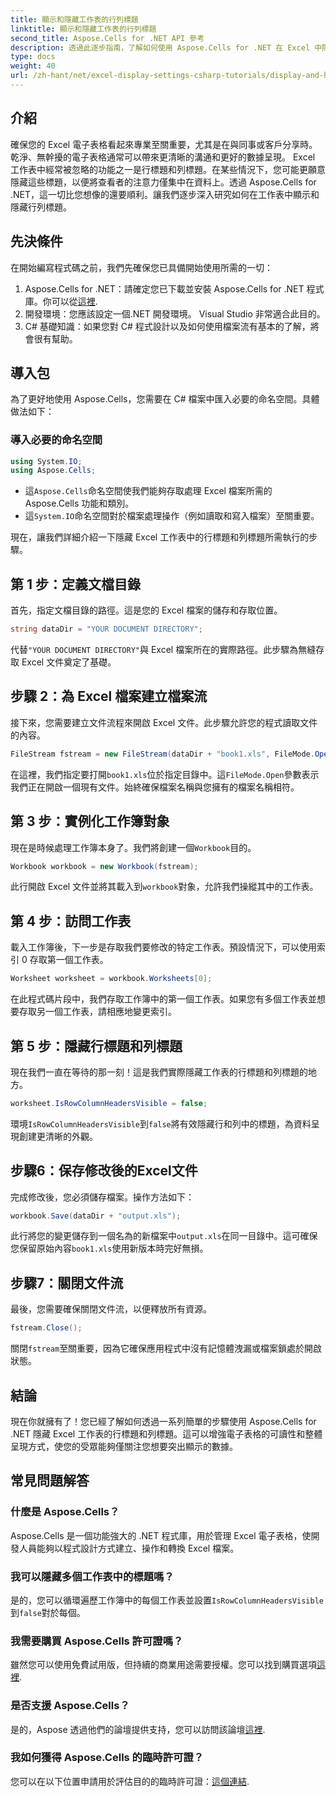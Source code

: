 ```yaml
---
title: 顯示和隱藏工作表的行列標題
linktitle: 顯示和隱藏工作表的行列標題
second_title: Aspose.Cells for .NET API 參考
description: 透過此逐步指南，了解如何使用 Aspose.Cells for .NET 在 Excel 中隱藏行標題和列標題。
type: docs
weight: 40
url: /zh-hant/net/excel-display-settings-csharp-tutorials/display-and-hide-row-column-headers-of-worksheet/
---
```

## 介紹

確保您的 Excel 電子表格看起來專業至關重要，尤其是在與同事或客戶分享時。乾淨、無幹擾的電子表格通常可以帶來更清晰的溝通和更好的數據呈現。 Excel 工作表中經常被忽略的功能之一是行標題和列標題。在某些情況下，您可能更願意隱藏這些標題，以便將查看者的注意力僅集中在資料上。透過 Aspose.Cells for .NET，這一切比您想像的還要順利。讓我們逐步深入研究如何在工作表中顯示和隱藏行列標題。

## 先決條件

在開始編寫程式碼之前，我們先確保您已具備開始使用所需的一切：

1.  Aspose.Cells for .NET：請確定您已下載並安裝 Aspose.Cells for .NET 程式庫。你可以從[這裡](https://releases.aspose.com/cells/net/).
2. 開發環境：您應該設定一個.NET 開發環境。 Visual Studio 非常適合此目的。
3. C# 基礎知識：如果您對 C# 程式設計以及如何使用檔案流有基本的了解，將會很有幫助。

## 導入包

為了更好地使用 Aspose.Cells，您需要在 C# 檔案中匯入必要的命名空間。具體做法如下：

### 導入必要的命名空間

```csharp
using System.IO;
using Aspose.Cells;
```

- 這`Aspose.Cells`命名空間使我們能夠存取處理 Excel 檔案所需的 Aspose.Cells 功能和類別。
- 這`System.IO`命名空間對於檔案處理操作（例如讀取和寫入檔案）至關重要。

現在，讓我們詳細介紹一下隱藏 Excel 工作表中的行標題和列標題所需執行的步驟。

## 第 1 步：定義文檔目錄

首先，指定文檔目錄的路徑。這是您的 Excel 檔案的儲存和存取位置。

```csharp
string dataDir = "YOUR DOCUMENT DIRECTORY";
```

代替`"YOUR DOCUMENT DIRECTORY"`與 Excel 檔案所在的實際路徑。此步驟為無縫存取 Excel 文件奠定了基礎。

## 步驟 2：為 Excel 檔案建立檔案流

接下來，您需要建立文件流程來開啟 Excel 文件。此步驟允許您的程式讀取文件的內容。

```csharp
FileStream fstream = new FileStream(dataDir + "book1.xls", FileMode.Open);
```

在這裡，我們指定要打開`book1.xls`位於指定目錄中。這`FileMode.Open`參數表示我們正在開啟一個現有文件。始終確保檔案名稱與您擁有的檔案名稱相符。

## 第 3 步：實例化工作簿對象

現在是時候處理工作簿本身了。我們將創建一個`Workbook`目的。

```csharp
Workbook workbook = new Workbook(fstream);
```

此行開啟 Excel 文件並將其載入到`workbook`對象，允許我們操縱其中的工作表。

## 第 4 步：訪問工作表

載入工作簿後，下一步是存取我們要修改的特定工作表。預設情況下，可以使用索引 0 存取第一個工作表。

```csharp
Worksheet worksheet = workbook.Worksheets[0];
```

在此程式碼片段中，我們存取工作簿中的第一個工作表。如果您有多個工作表並想要存取另一個工作表，請相應地變更索引。

## 第 5 步：隱藏行標題和列標題

現在我們一直在等待的那一刻！這是我們實際隱藏工作表的行標題和列標題的地方。

```csharp
worksheet.IsRowColumnHeadersVisible = false;
```

環境`IsRowColumnHeadersVisible`到`false`將有效隱藏行和列中的標題，為資料呈現創建更清晰的外觀。

## 步驟6：保存修改後的Excel文件

完成修改後，您必須儲存檔案。操作方法如下：

```csharp
workbook.Save(dataDir + "output.xls");
```

此行將您的變更儲存到一個名為的新檔案中`output.xls`在同一目錄中。這可確保您保留原始內容`book1.xls`使用新版本時完好無損。

## 步驟7：關閉文件流

最後，您需要確保關閉文件流，以便釋放所有資源。

```csharp
fstream.Close();
```

關閉`fstream`至關重要，因為它確保應用程式中沒有記憶體洩漏或檔案鎖處於開啟狀態。

## 結論

現在你就擁有了！您已經了解如何透過一系列簡單的步驟使用 Aspose.Cells for .NET 隱藏 Excel 工作表的行標題和列標題。這可以增強電子表格的可讀性和整體呈現方式，使您的受眾能夠僅關注您想要突出顯示的數據。

## 常見問題解答

### 什麼是 Aspose.Cells？  
Aspose.Cells 是一個功能強大的 .NET 程式庫，用於管理 Excel 電子表格，使開發人員能夠以程式設計方式建立、操作和轉換 Excel 檔案。

### 我可以隱藏多個工作表中的標題嗎？  
是的，您可以循環遍歷工作簿中的每個工作表並設置`IsRowColumnHeadersVisible`到`false`對於每個。

### 我需要購買 Aspose.Cells 許可證嗎？  
雖然您可以使用免費試用版，但持續的商業用途需要授權。您可以找到購買選項[這裡](https://purchase.aspose.com/buy).

### 是否支援 Aspose.Cells？  
是的，Aspose 透過他們的論壇提供支持，您可以訪問該論壇[這裡](https://forum.aspose.com/c/cells/9).

### 我如何獲得 Aspose.Cells 的臨時許可證？  
您可以在以下位置申請用於評估目的的臨時許可證：[這個連結](https://purchase.aspose.com/temporary-license/).